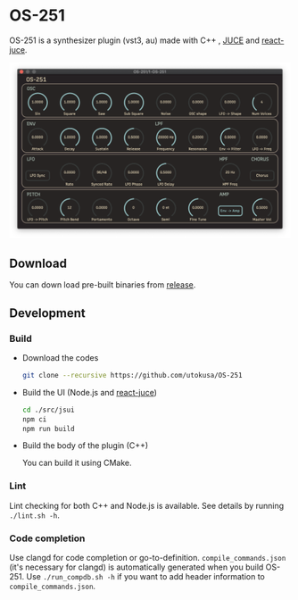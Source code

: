 # OS-251
OS-251 is a synthesizer plugin (vst3, au) made with C++ , [JUCE](https://github.com/juce-framework/JUCE) and [react-juce](https://github.com/nick-thompson/react-juce).

<div align="center"><img src="screenshot.png" width="600px"></div>

## Download

You can down load pre-built binaries from [release](https://github.com/utokusa/OS-251/releases).

## Development

### Build

- Download the codes

  ```bash
  git clone --recursive https://github.com/utokusa/OS-251
  ```

- Build the UI (Node.js and [react-juce](https://github.com/nick-thompson/react-juce))

  ```bash
  cd ./src/jsui
  npm ci
  npm run build
  ```

- Build the body of the plugin (C++)

  You can build it using CMake.

### Lint

Lint checking for both C++ and Node.js is available.
See details by running `./lint.sh -h`.

### Code completion

Use clangd for code completion or go-to-definition. 
`compile_commands.json` (it's necessary for clangd) is automatically generated when you build OS-251.
Use `./run_compdb.sh -h`  if you want to add header information to `compile_commands.json`.
